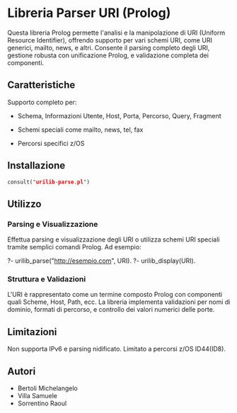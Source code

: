 # Libreria Parser URI (Prolog)

Questa libreria Prolog permette l'analisi e la manipolazione di URI (Uniform Resource Identifier), offrendo supporto per vari schemi URI, come URI generici, mailto, news, e altri. Consente il parsing completo degli URI, gestione robusta con unificazione Prolog, e validazione completa dei componenti.

## Caratteristiche

Supporto completo per:

- Schema, Informazioni Utente, Host, Porta, Percorso, Query, Fragment

- Schemi speciali come mailto, news, tel, fax

- Percorsi specifici z/OS

## Installazione

```prolog
consult("urilib-parse.pl")
```

## Utilizzo

### Parsing e Visualizzazione

Effettua parsing e visualizzazione degli URI o utilizza schemi URI speciali tramite semplici comandi Prolog. Ad esempio:

?- urilib_parse("http://esempio.com", URI).
?- urilib_display(URI).

### Struttura e Validazioni

L'URI è rappresentato come un termine composto Prolog con componenti quali Scheme, Host, Path, ecc. La libreria implementa validazioni per nomi di dominio, formati di percorso, e controllo dei valori numerici delle porte.


## Limitazioni

Non supporta IPv6 e parsing nidificato. Limitato a percorsi z/OS ID44(ID8).

## Autori

 - Bertoli Michelangelo
 - Villa Samuele
 - Sorrentino Raoul